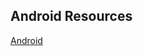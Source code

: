 ## Android Resources
[Android](https://developer.android.com/courses/fundamentals-training/overview-v2)

